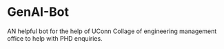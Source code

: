 # GenAI-Bot
AN helpful bot for the help of UConn Collage of engineering management office to help with PHD enquiries.
